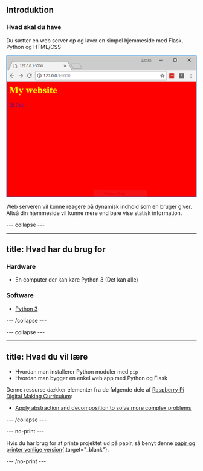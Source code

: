 ## Introduktion

### Hvad skal du have

Du sætter en web server op og laver en simpel hjemmeside med Flask, Python og HTML/CSS

![flask web app](images/showcase.png)

Web serveren vil kunne reagere på dynamisk indhold som en bruger giver. Altså din hjemmeside vil kunne mere end bare vise statisk information.

--- collapse ---

---
title: Hvad har du brug for
---

### Hardware

+ En computer der kan køre Python 3 (Det kan alle)

### Software

+ [Python 3](https://www.python.org/downloads/)

--- /collapse ---

--- collapse ---

---
title: Hvad du vil lære
---

- Hvordan man installerer Python moduler med `pip`
- Hvordan man bygger en enkel web app med Python og Flask

Denne ressurse dækker elementer fra de følgende dele af [Raspberry Pi Digital Making Curriculum](https://www.raspberrypi.org/curriculum/):
- [Apply abstraction and decomposition to solve more complex problems](https://curriculum.raspberrypi.org/programming/developer/)

--- /collapse ---

--- no-print ---

Hvis du har brug for at printe projektet ud på papir, så benyt denne [papir og printer venlige version](https://projects.raspberrypi.org/en/projects/python-web-server-with-flask/print){:target="_blank"}.

--- /no-print ---
